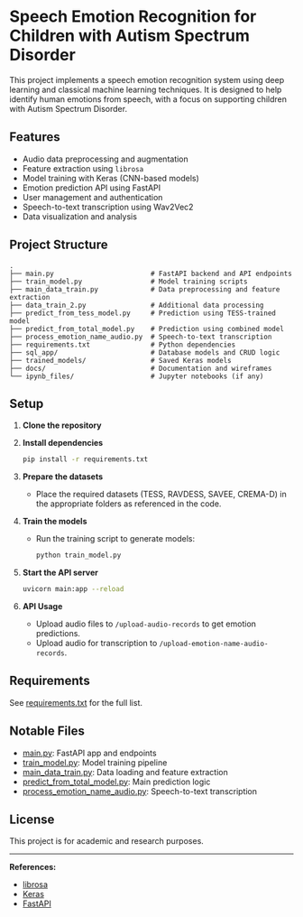 # Speech Emotion Recognition for Children with Autism Spectrum Disorder

This project implements a speech emotion recognition system using deep learning and classical machine learning techniques. It is designed to help identify human emotions from speech, with a focus on supporting children with Autism Spectrum Disorder.

## Features

- Audio data preprocessing and augmentation
- Feature extraction using `librosa`
- Model training with Keras (CNN-based models)
- Emotion prediction API using FastAPI
- User management and authentication
- Speech-to-text transcription using Wav2Vec2
- Data visualization and analysis

## Project Structure

```
.
├── main.py                        # FastAPI backend and API endpoints
├── train_model.py                 # Model training scripts
├── main_data_train.py             # Data preprocessing and feature extraction
├── data_train_2.py                # Additional data processing
├── predict_from_tess_model.py     # Prediction using TESS-trained model
├── predict_from_total_model.py    # Prediction using combined model
├── process_emotion_name_audio.py  # Speech-to-text transcription
├── requirements.txt               # Python dependencies
├── sql_app/                       # Database models and CRUD logic
├── trained_models/                # Saved Keras models
├── docs/                          # Documentation and wireframes
└── ipynb_files/                   # Jupyter notebooks (if any)
```

## Setup

1. **Clone the repository**

2. **Install dependencies**
   ```sh
   pip install -r requirements.txt
   ```

3. **Prepare the datasets**
   - Place the required datasets (TESS, RAVDESS, SAVEE, CREMA-D) in the appropriate folders as referenced in the code.

4. **Train the models**
   - Run the training script to generate models:
     ```sh
     python train_model.py
     ```

5. **Start the API server**
   ```sh
   uvicorn main:app --reload
   ```

6. **API Usage**
   - Upload audio files to `/upload-audio-records` to get emotion predictions.
   - Upload audio for transcription to `/upload-emotion-name-audio-records`.

## Requirements

See [requirements.txt](requirements.txt) for the full list.

## Notable Files

- [main.py](main.py): FastAPI app and endpoints
- [train_model.py](train_model.py): Model training pipeline
- [main_data_train.py](main_data_train.py): Data loading and feature extraction
- [predict_from_total_model.py](predict_from_total_model.py): Main prediction logic
- [process_emotion_name_audio.py](process_emotion_name_audio.py): Speech-to-text transcription

## License

This project is for academic and research purposes.

---

**References:**
- [librosa](https://librosa.org/)
- [Keras](https://keras.io/)
- [FastAPI](https://fastapi.tiangolo.com/)
